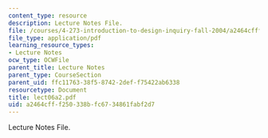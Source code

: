 ```yaml
---
content_type: resource
description: Lecture Notes File.
file: /courses/4-273-introduction-to-design-inquiry-fall-2004/a2464cfff250338bfc6734861fabf2d7_lect06a2.pdf
file_type: application/pdf
learning_resource_types:
- Lecture Notes
ocw_type: OCWFile
parent_title: Lecture Notes
parent_type: CourseSection
parent_uid: ffc11763-38f5-8742-2def-f75422ab6338
resourcetype: Document
title: lect06a2.pdf
uid: a2464cff-f250-338b-fc67-34861fabf2d7
---
```

Lecture Notes File.


